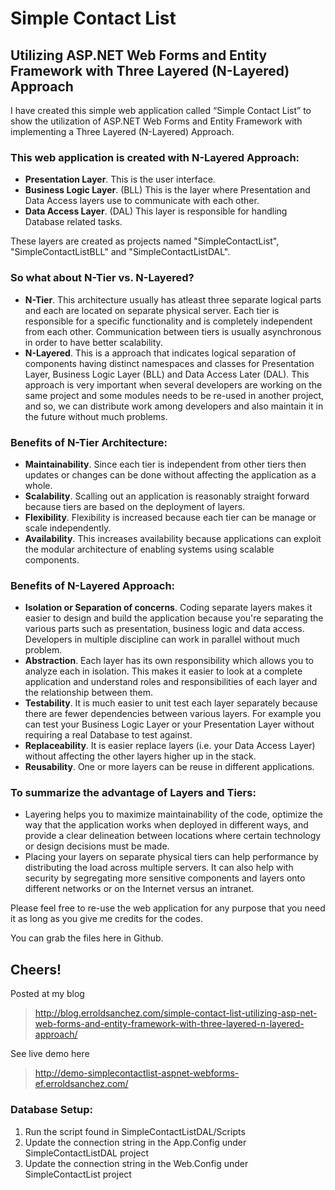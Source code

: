 # Simple Contact List
## Utilizing ASP.NET Web Forms and Entity Framework with Three Layered (N-Layered) Approach

I have created this simple web application called “Simple Contact List” to show the utilization of ASP.NET Web Forms and Entity Framework with implementing a Three Layered (N-Layered) Approach.

### This web application is created with N-Layered Approach:

- **Presentation Layer**. This is the user interface.
- **Business Logic Layer**. (BLL) This is the layer where Presentation and Data Access layers use to communicate with each other.
- **Data Access Layer**. (DAL) This layer is responsible for handling Database related tasks.

These layers are created as projects named "SimpleContactList", "SimpleContactListBLL" and "SimpleContactListDAL".

### So what about N-Tier vs. N-Layered?

- **N-Tier**. This architecture usually has atleast three separate logical parts and each are located on separate physical server. Each tier is responsible for a specific functionality and is completely independent from each other. Communication between tiers is usually asynchronous in order to have better scalability.
- **N-Layered**. This is a approach that indicates logical separation of components having distinct namespaces and classes for Presentation Layer, Business Logic Layer (BLL) and Data Access Later (DAL). This approach is very important when several developers are working on the same project and some modules needs to be re-used in another project, and so, we can distribute work among developers and also maintain it in the future without much problems.

### Benefits of N-Tier Architecture:

- **Maintainability**. Since each tier is independent from other tiers then updates or changes can be done without affecting the application as a whole.
- **Scalability**. Scalling out an application is reasonably straight forward because tiers are based on the deployment of layers.
- **Flexibility**. Flexibility is increased because each tier can be manage or scale independently.
- **Availability**. This increases availability because applications can exploit the modular architecture of enabling systems using scalable components.

### Benefits of N-Layered Approach:

- **Isolation or Separation of concerns**. Coding separate layers makes it easier to design and build the application because you're separating the various parts such as presentation, business logic and data access. Developers in multiple discipline can work in parallel without much problem.
- **Abstraction**. Each layer has its own responsibility which allows you to analyze each in isolation. This makes it easier to look at a complete application and understand roles and responsibilities of each layer and the relationship between them.
- **Testability**. It is much easier to unit test each layer separately because there are fewer dependencies between various layers. For example you can test your Business Logic Layer or your Presentation Layer without requiring a real Database to test against.
- **Replaceability**. It is easier replace layers (i.e. your Data Access Layer) without affecting the other layers higher up in the stack.
- **Reusability**. One or more layers can be reuse in different applications.

### To summarize the advantage of Layers and Tiers:

- Layering helps you to maximize maintainability of the code, optimize the way that the application works when deployed in different ways, and provide a clear delineation between locations where certain technology or design decisions must be made.
- Placing your layers on separate physical tiers can help performance by distributing the load across multiple servers. It can also help with security by segregating more sensitive components and layers onto different networks or on the Internet versus an intranet.

Please feel free to re-use the web application for any purpose that you need it as long as you give me credits for the codes.

You can grab the files here in Github.

## Cheers!

Posted at my blog
> http://blog.erroldsanchez.com/simple-contact-list-utilizing-asp-net-web-forms-and-entity-framework-with-three-layered-n-layered-approach/

See live demo here
> http://demo-simplecontactlist-aspnet-webforms-ef.erroldsanchez.com/

### Database Setup:

1. Run the script found in SimpleContactListDAL/Scripts
2. Update the connection string in the App.Config under SimpleContactListDAL project
3. Update the connection string in the Web.Config under SimpleContactList project
